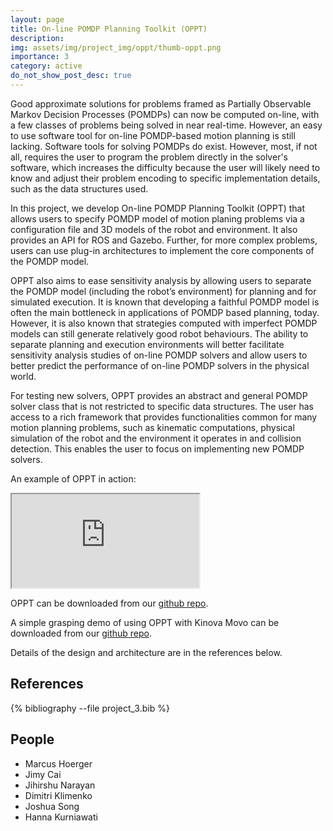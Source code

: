 ```yaml
---
layout: page
title: On-line POMDP Planning Toolkit (OPPT)
description:
img: assets/img/project_img/oppt/thumb-oppt.png
importance: 3
category: active
do_not_show_post_desc: true
---
```


<p class="text-justify">
Good approximate solutions for problems framed as Partially Observable Markov Decision Processes (POMDPs) can now be computed on-line, with a few classes of problems being solved in near real-time. However, an easy to use software tool for on-line POMDP-based motion planning is still lacking. Software tools for solving POMDPs do exist. However, most, if not all, requires the user to program the problem directly in the solver's software, which increases the difficulty because the user will likely need to know and adjust their problem encoding to specific implementation details, such as the data structures used.
</p>

<p class="text-justify">
In this project, we develop On-line POMDP Planning Toolkit (OPPT) that allows users to specify POMDP model of motion planing problems via a configuration file and 3D models of the robot and environment. It also provides an API for ROS and Gazebo. Further, for more complex problems, users can use plug-in architectures to implement the core components of the POMDP model.
</p>

<p class="text-justify">
OPPT also aims to ease sensitivity analysis by allowing users to separate the POMDP model (including the robot’s environment) for planning and for simulated execution. It is known that developing a faithful POMDP model is often the main bottleneck in applications of POMDP based planning, today. However, it is also known that strategies computed with imperfect POMDP models can still generate relatively good robot behaviours. The ability to separate planning and execution environments will better facilitate sensitivity analysis studies of on-line POMDP solvers and allow users to better predict the performance of on-line POMDP solvers in the physical world.
</p>

<p class="text-justify">
For testing new solvers, OPPT provides an abstract and general POMDP solver class that is not restricted to specific data structures. The user has access to a rich framework that provides functionalities common for many motion planning problems, such as kinematic computations, physical simulation of the robot and the environment it operates in and collision detection. This enables the user to focus on implementing new POMDP solvers.
</p>

<p class="text-justify">
An example of OPPT in action:
</p>

<div class="video-wrapper" style="max-width: 600px; margin: auto;">
  <div class="embed-responsive embed-responsive-16by9">
    <iframe class="embed-responsive-item" src="https://www.youtube.com/embed/kHgLxKiNYmE" allowfullscreen>
    </iframe>
  </div>
</div>

<p class="text-justify">
OPPT can be downloaded from our <a target="_blank" href="https://github.com/RDLLab/oppt" >github repo</a>.
</p>

<p class="text-justify">
A simple grasping demo of using OPPT with Kinova Movo can be downloaded from our <a target="_blank" href="https://github.com/RDLLab/oppt_movo_grasp" >github repo</a>.
</p>

<p class="text-justify">
Details of the design and architecture are in the references below.
</p>


<h2> References </h2>

<div class="publications">
   {% bibliography --file project_3.bib %}
</div>

<h2> People </h2>
<ul>
    <li>Marcus Hoerger</li>
    <li>Jimy Cai</li>
    <li>Jihirshu Narayan</li>
    <li>Dimitri Klimenko</li>
    <li>Joshua Song</li>
    <li>Hanna Kurniawati</li>
</ul>
